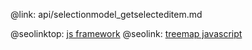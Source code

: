@link: api/selectionmodel_getselecteditem.md

@seolinktop: [js framework](https://webix.com)
@seolink: [treemap javascript](https://webix.com/widget/treemap/)